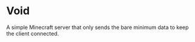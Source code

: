 # Void
A simple Minecraft server that only sends the bare minimum data to keep the client connected.
